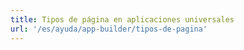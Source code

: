 ```yaml
---
title: Tipos de página en aplicaciones universales
url: '/es/ayuda/app-builder/tipos-de-pagina'
---
```


